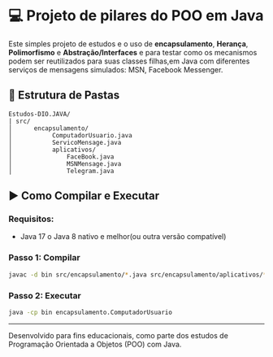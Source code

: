 # 💻 Projeto de pilares do POO em Java

Este simples projeto de estudos e o uso de **encapsulamento**, **Herança**, **Polimorfismo** e **Abstração/Interfaces** e para testar como os mecanismos podem ser reutilizados para suas classes filhas,em Java com diferentes serviços de mensagens simulados: MSN, Facebook Messenger.

## 📁 Estrutura de Pastas

```
Estudos-DIO.JAVA/
| src/
│      encapsulamento/
│           ComputadorUsuario.java
│           ServicoMensage.java
│           aplicativos/
│               FaceBook.java
│               MSNMensage.java
│               Telegram.java
```

## ▶️ Como Compilar e Executar

### Requisitos:
- Java 17 o Java 8 nativo e melhor(ou outra versão compatível)

### Passo 1: Compilar

```bash
javac -d bin src/encapsulamento/*.java src/encapsulamento/aplicativos/*.java
```

### Passo 2: Executar

```bash
java -cp bin encapsulamento.ComputadorUsuario
```

---

Desenvolvido para fins educacionais, como parte dos estudos de Programação Orientada a Objetos (POO) com Java.
